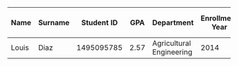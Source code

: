 Name   |  Surname  |  Student ID  |  GPA   |  Department                |  Enrollment Year  |  Date of Birth
-------|-----------|--------------|--------|----------------------------|-------------------|---------------
Louis  |  Diaz     |  1495095785  |  2.57  |  Agricultural Engineering  |  2014             |  1967-07-05
